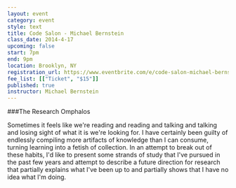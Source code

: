 ```yaml
---
layout: event
category: event
style: text
title: Code Salon - Michael Bernstein
class_date: 2014-4-17
upcoming: false
start: 7pm
end: 9pm
location: Brooklyn, NY
registration_url: https://www.eventbrite.com/e/code-salon-michael-bernstein-tickets-10566100491
fee_list: [["Ticket", "$15"]]
published: true
instructor: Michael Bernstein
---
```


###The Research Omphalos

Sometimes it feels like we're reading and reading and talking and talking and losing sight of what it is we're looking for. I have certainly been guilty of endlessly compiling more artifacts of knowledge than I can consume, turning learning into a fetish of collection. In an attempt to break out of these habits, I'd like to present some strands of study that I've pursued in the past few years and attempt to describe a future direction for research that partially explains what I've been up to and partially shows that I have no idea what I'm doing.